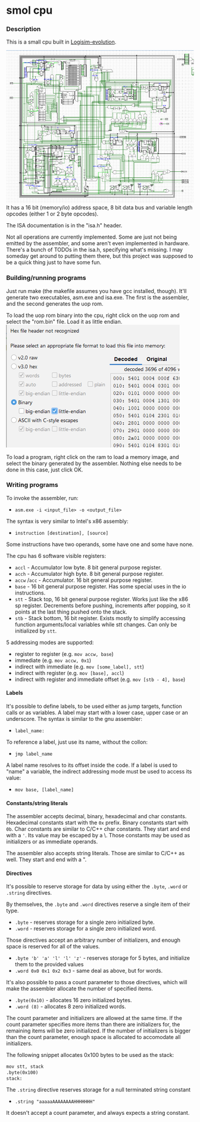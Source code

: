 # smol cpu


### Description
This is a small cpu built in [Logisim-evolution](https://github.com/logisim-evolution/logisim-evolution).

![The cpu core](images/cpu.png "The cpu core")
It has a 16 bit (memory/io) address space, 8 bit data bus and variable length opcodes (either 1 or 2 byte opcodes).

The ISA documentation is in the "isa.h" header.

Not all operations are currently implemented. Some are just not being emitted by the assembler, and some aren't even implemented in hardware. There's a bunch of TODOs in the isa.h, specifying what's missing. I may someday get around to putting them there, but this project was supposed to be a quick thing just to have some fun.



### Building/running programs
Just run make (the makefile assumes you have gcc installed, though). It'll generate two executables, asm.exe and isa.exe. The first is the assembler, and the second generates the uop rom.

To load the uop rom binary into the cpu, right click on the uop rom and select the "rom.bin" file. Load it as little endian.
![uop_rom](images/uop_rom.png)

To load a program, right click on the ram to load a memory image, and select the binary generated by the assembler. Nothing else needs to be done in this case, just click OK.



### Writing programs
To invoke the assembler, run:
+ `asm.exe -i <input_file> -o <output_file>`

The syntax is very similar to Intel's x86 assembly:
+ `instruction [destination], [source]`

Some instructions have two operands, some have one and some have none.

The cpu has 6 software visible registers:
+  `accl` - Accumulator low byte. 8 bit general purpose register.
+  `acch` - Accumulator high byte. 8 bit general purpose register.
+  `accw` /`acc` - Accumulator. 16 bit general purpose register.
+  `base` - 16 bit general purpose register. Has some special uses in the io instructions.
+  `stt` - Stack top, 16 bit general purpose register. Works just like the x86 sp register. Decrements before pushing, increments after popping, so it points at the last thing pushed onto the stack.
+  `stb` - Stack bottom, 16 bit register. Exists mostly to simplify accessing function arguments/local variables while stt changes. Can only be initialized by `stt`.

5 addressing modes are supported:
+ register to register (e.g. `mov accw, base`)
+ immediate (e.g. `mov accw, 0x1`)
+ indirect with immediate (e.g. `mov [some_label], stt`)
+ indirect with register (e.g. `mov [base], accl`)
+ indirect with register and immediate offset (e.g. `mov [stb - 4], base`)




#### Labels
It's possible to define labels, to be used either as jump targets, function calls or as variables. A label may start with a lower case, upper case or an underscore. The syntax is similar to the gnu assembler:
+ `label_name:`

To reference a label, just use its name, without the collon:
+ `jmp label_name`

A label name resolves to its offset inside the code. If a label is used to "name" a variable,
the indirect addressing mode must be used to access its value:
+  `mov base, [label_name]`



#### Constants/string literals
The assembler accepts decimal, binary, hexadecimal and char constants.
Hexadecimal constants start with the `0x` prefix. Binary constants start with `0b`.
Char constants are similar to C/C++ char constants. They start and end with a `'`. Its value may be escaped by a \\. Those constants may be used as initializers or as immediate operands.

The assembler also accepts string literals. Those are similar to C/C++ as well. They start and end with a \".



#### Directives
It's possible to reserve storage for data by using either the `.byte`, `.word` or `.string`  directives. 

By themselves, the `.byte` and `.word` directives reserve a single item of their type.
+ `.byte` - reserves storage for a single zero initialized byte.
+ `.word` - reserves storage for a single zero initialized word.

Those directives accept an arbitrary number of initializers, and enough space is reserved for all of the values.
+ `.byte 'b' 'a' 'l' 'l' 'z'` - reserves storage for 5 bytes, and initialize them to the provided values
+ `.word 0x0 0x1 0x2 0x3` - same deal as above, but for words.

It's also possible to pass a count parameter to those directives, which will make the assembler allocate the number of specified items.
+ `.byte(0x10)` - allocates 16 zero initialized bytes.
+ `.word (8)` - allocates 8 zero initialized words.

The count parameter and initializers are allowed at the same time. If the count parameter specifies more items than there are initializers for, the remaining items will be zero initialized. If the number of initializers is bigger than the count parameter, enough space is allocated to accomodate all initializers.

The following snippet allocates 0x100 bytes to be used as the stack:
```
mov stt, stack
.byte(0x100)
stack:
```

The `.string` directive reserves storage for a null terminated string constant
+ `.string "aaaaaAAAAAAAAHHHHHHH"`
	
It doesn't accept a count parameter, and always expects a string constant.






